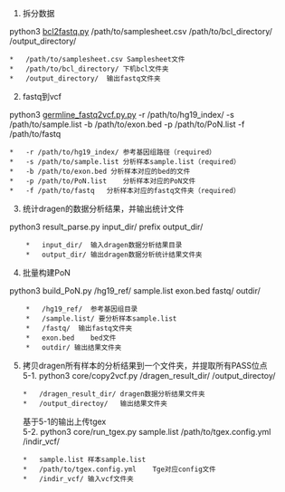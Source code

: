 1.  拆分数据<br>

python3 [bcl2fastq.py](./bcl2fastq.py) /path/to/samplesheet.csv /path/to/bcl_directory/ /output_directory/

    *   /path/to/samplesheet.csv Samplesheet文件
    *   /path/to/bcl_directory/ 下机bcl文件夹
    *   /output_directory/  输出fastq文件夹

2.  fastq到vcf<br>
    
python3 [germline_fastq2vcf.py.py](./germline_fastq2vcf.py) -r /path/to/hg19_index/ -s /path/to/sample.list -b /path/to/exon.bed -p /path/to/PoN.list -f /path/to/fastq

    *   -r /path/to/hg19_index/ 参考基因组路径（required）
    *   -s /path/to/sample.list 分析样本sample.list（required）
    *   -b /path/to/exon.bed 分析样本对应的bed的文件
    *   -p /path/to/PoN.list    分析样本对应的PoN文件
    *   -f /path/to/fastq   分析样本对应的fastq文件夹（required）

3.  统计dragen的数据分析结果，并输出统计文件<br>

python3 result_parse.py input_dir/ prefix output_dir/

        *   input_dir/  输入dragen数据分析结果目录
        *   output_dir/ 输出dragen数据分析统计结果文件夹

4.  批量构建PoN<br>

python3 build_PoN.py /hg19_ref/ sample.list exon.bed fastq/ outdir/

        *   /hg19_ref/  参考基因组目录
        *   /sample.list/ 要分析样本sample.list
        *   /fastq/  输出fastq文件夹
        *   exon.bed    bed文件
        *   outdir/ 输出结果文件夹

5.  拷贝dragen所有样本的分析结果到一个文件夹，并提取所有PASS位点<br>
    5-1. python3 core/copy2vcf.py /dragen_result_dir/ /output_directoy/
    
        *   /dragen_result_dir/ dragen数据分析结果文件夹
        *   /output_directoy/   输出结果文件夹
    
    基于5-1的输出上传tgex<br>
    5-2.  python3 core/run_tgex.py sample.list /path/to/tgex.config.yml /indir_vcf/
    
        *   sample.list 样本sample.list
        *   /path/to/tgex.config.yml    Tge对应config文件
        *   /indir_vcf/ 输入vcf文件夹